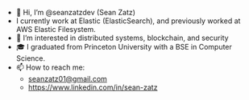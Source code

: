 - 👋 Hi, I’m @seanzatzdev (Sean Zatz)
- I currently work at Elastic (ElasticSearch), and previously worked at AWS Elastic Filesystem.
- 👀 I’m interested in distributed systems, blockchain, and security
- 🎓 I graduated from Princeton University with a BSE in Computer Science.
- 📫 How to reach me: 
  -  seanzatz01@gmail.com
  -  https://www.linkedin.com/in/sean-zatz


